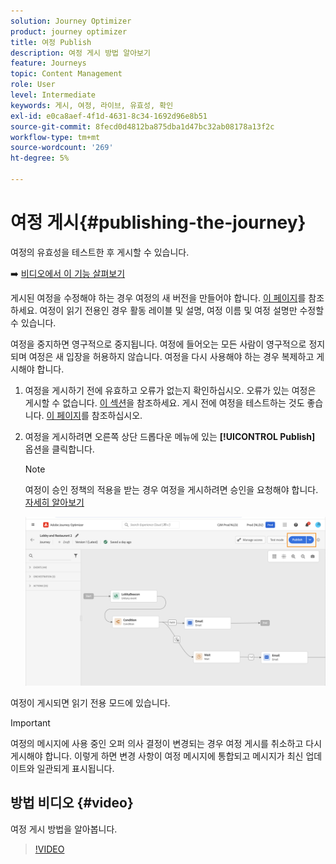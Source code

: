 ```yaml
---
solution: Journey Optimizer
product: journey optimizer
title: 여정 Publish
description: 여정 게시 방법 알아보기
feature: Journeys
topic: Content Management
role: User
level: Intermediate
keywords: 게시, 여정, 라이브, 유효성, 확인
exl-id: e0ca8aef-4f1d-4631-8c34-1692d96e8b51
source-git-commit: 8fecd0d4812ba875dba1d47bc32ab08178a13f2c
workflow-type: tm+mt
source-wordcount: '269'
ht-degree: 5%

---
```


# 여정 게시{#publishing-the-journey}

여정의 유효성을 테스트한 후 게시할 수 있습니다.

➡️ [비디오에서 이 기능 살펴보기](#video)

게시된 여정을 수정해야 하는 경우 여정의 새 버전을 만들어야 합니다. [이 페이지](../building-journeys/journey.md)를 참조하세요. 여정이 읽기 전용인 경우 활동 레이블 및 설명, 여정 이름 및 여정 설명만 수정할 수 있습니다.

여정을 중지하면 영구적으로 중지됩니다. 여정에 들어오는 모든 사람이 영구적으로 정지되며 여정은 새 입장을 허용하지 않습니다. 여정을 다시 사용해야 하는 경우 복제하고 게시해야 합니다.

1. 여정을 게시하기 전에 유효하고 오류가 없는지 확인하십시오. 오류가 있는 여정은 게시할 수 없습니다. [이 섹션](../building-journeys/troubleshooting.md#checking-for-errors-before-testing)을 참조하세요. 게시 전에 여정을 테스트하는 것도 좋습니다. [이 페이지](../building-journeys/testing-the-journey.md)를 참조하십시오.

1. 여정을 게시하려면 오른쪽 상단 드롭다운 메뉴에 있는 **[!UICONTROL Publish]** 옵션을 클릭합니다.

   >[!NOTE]
   >
   > 여정이 승인 정책의 적용을 받는 경우 여정을 게시하려면 승인을 요청해야 합니다. [자세히 알아보기](../test-approve/gs-approval.md)


   ![](assets/journeyuc1_18.png)

여정이 게시되면 읽기 전용 모드에 있습니다.

>[!IMPORTANT]
>
>여정의 메시지에 사용 중인 오퍼 의사 결정이 변경되는 경우 여정 게시를 취소하고 다시 게시해야 합니다.  이렇게 하면 변경 사항이 여정 메시지에 통합되고 메시지가 최신 업데이트와 일관되게 표시됩니다.

## 방법 비디오 {#video}

여정 게시 방법을 알아봅니다.

>[!VIDEO](https://video.tv.adobe.com/v/3424998?quality=12)